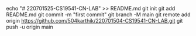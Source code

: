 echo "# 220701525-CS19541-CN-LAB" >> README.md
git init
git add README.md
git commit -m "first commit"
git branch -M main
git remote add origin https://github.com/504karthik/220701504-CS19541-CN-LAB.git
git push -u origin main
